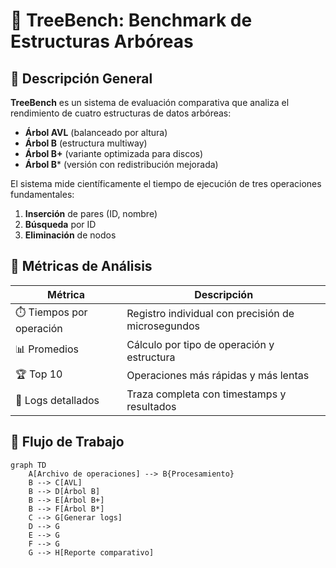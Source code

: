 # 🌳 TreeBench: Benchmark de Estructuras Arbóreas

## 📖 Descripción General

**TreeBench** es un sistema de evaluación comparativa que analiza el rendimiento de cuatro estructuras de datos arbóreas:

- **Árbol AVL** (balanceado por altura)
- **Árbol B** (estructura multiway)
- **Árbol B+** (variante optimizada para discos)
- **Árbol B*** (versión con redistribución mejorada)

El sistema mide científicamente el tiempo de ejecución de tres operaciones fundamentales:
1. **Inserción** de pares (ID, nombre)
2. **Búsqueda** por ID
3. **Eliminación** de nodos

## 🔬 Métricas de Análisis

| Métrica               | Descripción                                  |
|-----------------------|--------------------------------------------|
| ⏱️ Tiempos por operación | Registro individual con precisión de microsegundos |
| 📊 Promedios          | Cálculo por tipo de operación y estructura |
| 🏆 Top 10             | Operaciones más rápidas y más lentas       |
| 📝 Logs detallados    | Traza completa con timestamps y resultados |

## 📂 Flujo de Trabajo

```mermaid
graph TD
    A[Archivo de operaciones] --> B{Procesamiento}
    B --> C[AVL]
    B --> D[Árbol B]
    B --> E[Árbol B+]
    B --> F[Árbol B*]
    C --> G[Generar logs]
    D --> G
    E --> G
    F --> G
    G --> H[Reporte comparativo]
